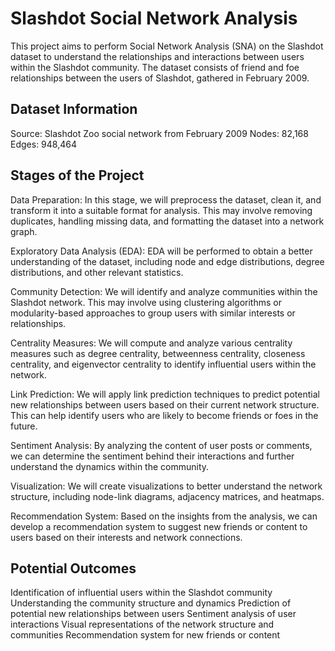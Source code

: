 # Slashdot Social Network Analysis
This project aims to perform Social Network Analysis (SNA) on the Slashdot dataset to understand the relationships and interactions between users within the Slashdot community. The dataset consists of friend and foe relationships between the users of Slashdot, gathered in February 2009.


## Dataset Information

Source: Slashdot Zoo social network from February 2009
Nodes: 82,168
Edges: 948,464


## Stages of the Project

Data Preparation: In this stage, we will preprocess the dataset, clean it, and transform it into a suitable format for analysis. This may involve removing duplicates, handling missing data, and formatting the dataset into a network graph.

Exploratory Data Analysis (EDA): EDA will be performed to obtain a better understanding of the dataset, including node and edge distributions, degree distributions, and other relevant statistics.

Community Detection: We will identify and analyze communities within the Slashdot network. This may involve using clustering algorithms or modularity-based approaches to group users with similar interests or relationships.

Centrality Measures: We will compute and analyze various centrality measures such as degree centrality, betweenness centrality, closeness centrality, and eigenvector centrality to identify influential users within the network.

Link Prediction: We will apply link prediction techniques to predict potential new relationships between users based on their current network structure. This can help identify users who are likely to become friends or foes in the future.

Sentiment Analysis: By analyzing the content of user posts or comments, we can determine the sentiment behind their interactions and further understand the dynamics within the community.

Visualization: We will create visualizations to better understand the network structure, including node-link diagrams, adjacency matrices, and heatmaps.

Recommendation System: Based on the insights from the analysis, we can develop a recommendation system to suggest new friends or content to users based on their interests and network connections.

## Potential Outcomes

Identification of influential users within the Slashdot community
Understanding the community structure and dynamics
Prediction of potential new relationships between users
Sentiment analysis of user interactions
Visual representations of the network structure and communities
Recommendation system for new friends or content